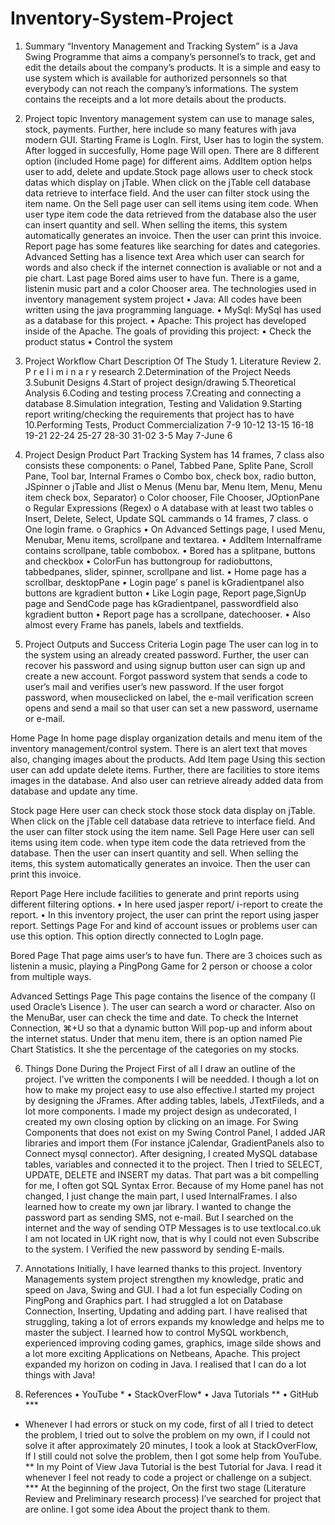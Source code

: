 # Inventory-System-Project
 
 1. Summary
“Inventory Management and Tracking System” is a Java Swing Programme that aims a company’s personnel’s to track, get and edit the details about the company’s products. It is a simple and easy to use system which is available for authorized personnels so that everybody can not reach the company’s informations. The system contains the receipts and a lot more details about the products.
2. Project topic
Inventory management system can use to manage sales, stock, payments. Further, here include so many features with java modern GUI.
Starting Frame is LogIn. First, User has to login the system. After logged in succesfully, Home page Will open. There are 8 different option (included Home page) for different aims.
AddItem option helps user to add, delete and update.Stock page allows user to check stock datas which display on jTable. When click on the jTable cell database data retrieve to interface field. And the user can filter stock using the item name.
On the Sell page user can sell items using item code. When user type item code the data retrieved from the database also the user can insert quantity and sell. When selling the items, this system automatically generates an invoice. Then the user can print this invoice. Report page has some features like searching for dates and categories. Advanced Setting has a lisence text Area which user can search for words and also check if the internet connection is avaliable or not and a pie chart. Last page Bored aims user to have fun. There is a game, listenin music part and a color Chooser area.
The technologies used in inventory management system project
• Java: All codes have been written using the java programming language. • MySql: MySql has used as a database for this project.
• Apache: This project has developed inside of the Apache.
The goals of providing this project:
• Check the product status
• Control the system
 
 3. Project Workflow Chart
   Description Of The Study
          1. Literature Review 2. P r e l i m i n a r y
research
         2.Determination of the Project Needs
          3.Subunit Designs 4.Start of project design/drawing
          5.Theoretical Analysis
6.Coding and testing process
          7.Creating and connecting a database
          8.Simulation integration, Testing and Validation
          9.Starting report writing/checking the requirements that project has to have
    10.Performing Tests, Product Commercialization
7-9
10-12
13-15
16-18
19-21
22-24
25-27
28-30
31-02
3-5
      May 7-June 6
                         
 4. Project Design
Product Part Tracking System has 14 frames, 7 class also consists these components:
o Panel, Tabbed Pane, Splite Pane, Scroll Pane, Tool bar, Internal Frames o Combo box, check box, radio button, JSpinner
o jTable and Jlist
o Menus (Menu bar, Menu Item, Menu, Menu item check box, Separator) o Color chooser, File Chooser, JOptionPane
o Regular Expressions (Regex)
o A database with at least two tables
o Insert, Delete, Select, Update SQL cammands o 14 frames, 7 class.
o One login frame.
o Graphics
• On Advanced Settings page, I used Menu, Menubar, Menu items, scrollpane and textarea.
• AddItem Internalframe contains scrollpane, table combobox.
• Bored has a splitpane, buttons and checkbox
• ColorFun has buttongroup for radiobuttons, tabbedpanes, slider, spinner, scrollpane and list.
• Home page has a scrollbar, desktopPane
• Login page’ s panel is kGradientpanel also buttons are kgradient button
• Like Login page, Report page,SignUp page and SendCode page has kGradientpanel, passwordfield also kgradient button
• Report page has a scrollpane, datechooser.
• Also almost every Frame has panels, labels and textfields.
 
 5. Project Outputs and Success Criteria
Login page
The user can log in to the system using an already created password. Further, the user can recover his password and using signup button user can sign up and create a new account. Forgot password system that sends a code to user’s mail and verifies user’s new password.
   If the user forgot password, when mouseclicked on label, the e-mail verification screen opens and send a mail so that user can set a new password, username or e-mail.
  
 Home Page
In home page display organization details and menu item of the inventory management/control system. There is an alert text that moves also, changing images about the products.
  Add Item page
Using this section user can add update delete items. Further, there are facilities to store items images in the database. And also user can retrieve already added data from database and update any time.
 
 Stock page
Here user can check stock those stock data display on jTable. When click on the jTable cell database data retrieve to interface field. And the user can filter stock using the item name.
Sell Page
Here user can sell items using item code. when type item code the data retrieved from the database. Then the user can insert quantity and sell. When selling the items, this system automatically generates an invoice. Then the user can print this invoice.
 
 Report Page
Here include facilities to generate and print reports using different filtering options.
• In here used jasper report/ i-report to create the report.
• In this inventory project, the user can print the report using jasper report.
  Settings Page
For and kind of account issues or problems user can use this option. This option directly connected to LogIn page.

 Bored Page
 That page aims user’s to have fun. There are 3 choices such as listenin a music, playing a PingPong Game for 2 person or choose a color from multiple ways.
     
 Advanced Settings Page
This page contains the lisence of the company (I used Oracle’s Lisence ). The user can search a word or character. Also on the MenuBar, user can check the time and date. To check the Internet Connection, ⌘+U so that a dynamic button Will pop-up and inform about the internet status. Under that menu item, there is an option named Pie Chart Statistics. It she the percentage of the categories on my stocks.
    
 6. Things Done During the Project
First of all I draw an outline of the project. I’ve written the components I will be needded. I though a lot on how to make my project easy to use also effective.I started my project by designing the JFrames. After adding tables, labels, JTextFileds, and a lot more components. I made my project design as undecorated, I created my own closing option by clicking on an image. For Swing Components that does not exist on my Swing Control Panel, I added JAR libraries and import them (For instance jCalendar, GradientPanels also to Connect mysql connector).
After designing, I created MySQL database tables, variables and connected it to the project. Then I tried to SELECT, UPDATE, DELETE and INSERT my datas. That part was a bit compelling for me, I often got SQL Syntax Error. Because of my Home panel has not changed, I just change the main part, I used InternalFrames. I also learned how to create my own jar library.
I wanted to change the password part as sending SMS, not e-mail. But I searched on the internet and the way of sending OTP Messages is to use textlocal.co.uk I am not located in UK right now, that is why I could not even Subscribe to the system. I Verified the new password by sending E-mails.
7. Annotations
Initially, I have learned thanks to this project. Inventory Managements system project strengthen my knowledge, pratic and speed on Java, Swing and GUI. I had a lot fun especially Coding on PingPong and Graphics part. I had struggled a lot on Database Connection, Inserting, Updating and adding part. I have realised that struggling, taking a lot of errors expands my knowledge and helps me to master the subject. I learned how to control MySQL workbench, experienced improving coding games, graphics, image silde shows and a lot more exciting Applications on Netbeans, Apache. This project expanded my horizon on coding in Java. I realised that I can do a lot things with Java!
  
8. References
• YouTube *
• StackOverFlow* • Java Tutorials ** • GitHub ***
* Whenever I had errors or stuck on my code, first of all I tried to detect the problem, I tried out to solve the problem on my own, if I could not solve it after approximately 20 minutes, I took a look at StackOverFlow, If I still could not solve the problem, then I got some help from YouTube.
** In my Point of View Java Tutorial is the best Tutorial for Java. I read it whenever I feel not ready to code a project or challenge on a subject.
*** At the beginning of the project, On the first two stage (Literature Review and Preliminary research process) I’ve searched for project that are online. I got some idea About the project thank to them.
     
